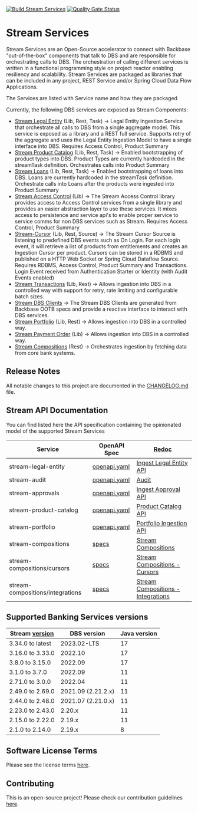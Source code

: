 [![Build Stream Services](https://github.com/Backbase/stream-services/actions/workflows/build.yml/badge.svg)](https://github.com/Backbase/stream-services/actions/workflows/build.yml)
[![Quality Gate Status](https://sonarcloud.io/api/project_badges/measure?project=com.backbase.stream%3Astream-services&metric=alert_status)](https://sonarcloud.io/dashboard?id=com.backbase.stream%3Astream-services)
# Stream Services
Stream Services are an Open-Source accelerator to connect with Backbase "out-of-the-box" components that talk to DBS and are responsible for orchestrating calls to DBS. 
The orchestration of calling different services is written in a functional programming style on project reactor enabling resiliency and scalability. 
Stream Services are packaged as libraries that can be included in any project, REST Service and/or Spring Cloud Data Flow Applications.

The Services are listed with Service name and how they are packaged

Currently, the following DBS services are exposed as Stream Components:
* [Stream Legal Entity](stream-legal-entity) (Lib, Rest, Task) → Legal Entity Ingestion Service that orchestrate all calls to DBS from a single aggregate model. This service is exposed as a library and a REST full service. Supports retry of the aggregate and uses the Legal Entity Ingestion Model to have a single interface into DBS. Requires Access Control, Product Summary
* [Stream Product Catalog](stream-product-catalog) (Lib, Rest, Task) → Enabled bootstrapping of product types into DBS. Product Types are currently hardcoded in the streamTask definition. Orchestrates calls into Product Summary
* [Stream Loans](stream-loans) (Lib, Rest, Task) → Enabled bootstrapping of loans into DBS. Loans are currently hardcoded in the streamTask definition. Orchestrate calls into Loans after the products were ingested into Product Summary
* [Stream Access Control](stream-access-control) (Lib) → The Stream Access Control library provides access to Access Control services from a single library and provides an easier abstraction layer to use these services. It mixes access to persistence and service api's to enable proper service to service comms for non DBS services such as Stream. Requires Access Control, Product Summary
* [Stream-Cursor](stream-cursor) (Lib, Rest, Source)  → The Stream Cursor Source is listening to predefined DBS events such as On Login. For each login event, it will retrieve a list of products from entitlements and creates an Ingestion Cursor per product. Cursors can be stored in a RDBMS and published on a HTTP Web Socket or Spring Cloud Dataflow Source. Requires RDBMS, Access Control, Product Summary and Transactions. Login Event received from Authentication Starter or Identity (with Audit Events enabled)
* [Stream Transactions](stream-transactions) (Lib, Rest) → Allows ingestion into DBS in a controlled way with support for retry, rate limiting and configurable batch sizes. 
* [Stream DBS Clients](stream-dbs-clients) -> The Stream DBS Clients are generated from Backbase OOTB specs and provide a reactive interface to interact with DBS services.
* [Stream Portfolio](stream-portfolio) (Lib, Rest) → Allows ingestion into DBS in a controlled way.
* [Stream Payment Order](stream-portfolio) (Lib) → Allows ingestion into DBS in a controlled way.
* [Stream Compositions](stream-compositions) (Rest) → Orchestrates ingestion by fetching data from core bank systems.

## Release Notes

All notable changes to this project are documented in the [CHANGELOG.md](CHANGELOG.md) file.

## Stream API Documentation

You can find listed here the API specification containing the opinionated model of the supported Stream Services

| Service                          | OpenAPI Spec                                            | [Redoc](https://github.com/Redocly/redoc)                                                                                                  |
|----------------------------------|---------------------------------------------------------|--------------------------------------------------------------------------------------------------------------------------------------------|
| stream-legal-entity              | [openapi.yaml](api/stream-legal-entity/openapi.yaml)    | [Ingest Legal Entity API](https://engineering.backbase.com/stream-services/api/stream-legal-entity/index.html)                             |
| stream-audit                     | [openapi.yaml](api/stream-audit/openapi.yaml)           | [Audit](https://engineering.backbase.com/stream-services/api/stream-audit/index.html)                                                      |
| stream-approvals                 | [openapi.yaml](api/stream-approvals/openapi.yaml)       | [Ingest Approval API](https://engineering.backbase.com/stream-services/api/stream-approvals/index.html)                                    |
| stream-product-catalog           | [openapi.yaml](api/stream-product-catalog/openapi.yaml) | [Product Catalog API](https://engineering.backbase.com/stream-services/api/stream-product-catalog/index.html)                              |
| stream-portfolio                 | [openapi.yaml](api/stream-portfolio/openapi.yaml)       | [Portfolio Ingestion API](https://engineering.backbase.com/stream-services/api/stream-portfolio/index.html)                                |
| stream-compositions              | [specs](stream-compositions/api/service-api)            | [Stream Compositions](https://engineering.backbase.com/stream-services/stream-compositions/api/service-api/index.html)                     |
| stream-compositions/cursors      | [specs](stream-compositions/api/cursors-api)            | [Stream Compositions - Cursors](https://engineering.backbase.com/stream-services/stream-compositions/api/cursors-api/index.html)           |
| stream-compositions/integrations | [specs](stream-compositions/api/integrations-api)       | [Stream Compositions - Integrations](https://engineering.backbase.com/stream-services/stream-compositions/api/integrations-api/index.html) |

## Supported Banking Services versions

| Stream [version](https://github.com/Backbase/stream-services/releases) | DBS version        | Java version |
|------------------------------------------------------------------------|--------------------|--------------|
| 3.34.0 to latest                                                       | 2023.02-LTS        | 17           |
| 3.16.0 to 3.33.0                                                       | 2022.10            | 17           |
| 3.8.0 to 3.15.0                                                        | 2022.09            | 17           |
| 3.1.0 to 3.7.0                                                         | 2022.09            | 11           |
| 2.71.0 to 3.0.0                                                        | 2022.04            | 11           |
| 2.49.0 to 2.69.0                                                       | 2021.09 (2.21.2.x) | 11           |
| 2.44.0 to 2.48.0                                                       | 2021.07 (2.21.0.x) | 11           |
| 2.23.0 to 2.43.0                                                       | 2.20.x             | 11           |
| 2.15.0 to 2.22.0                                                       | 2.19.x             | 11           |
| 2.1.0 to 2.14.0                                                        | 2.19.x             | 8            |

## Software License Terms
Please see the license terms [here](LICENSE.txt).

## Contributing
This is an open-source project! Please check our contribution guidelines [here](CONTRIBUTING.md).


